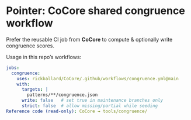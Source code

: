 # Pointer: CoCore shared congruence workflow

Prefer the reusable CI job from **CoCore** to compute & optionally write congruence scores.

Usage in this repo’s workflows:
```yaml
jobs:
  congruence:
    uses: rickballard/CoCore/.github/workflows/congruence.yml@main
    with:
      targets: |
        patterns/**/congruence.json
      write: false   # set true in maintenance branches only
      strict: false  # allow missing/partial while seeding
Reference code (read-only): CoCore → tools/congruence/

